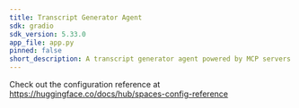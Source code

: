 ```yaml
---
title: Transcript Generator Agent
sdk: gradio
sdk_version: 5.33.0
app_file: app.py
pinned: false
short_description: A transcript generator agent powered by MCP servers
---
```


Check out the configuration reference at https://huggingface.co/docs/hub/spaces-config-reference
